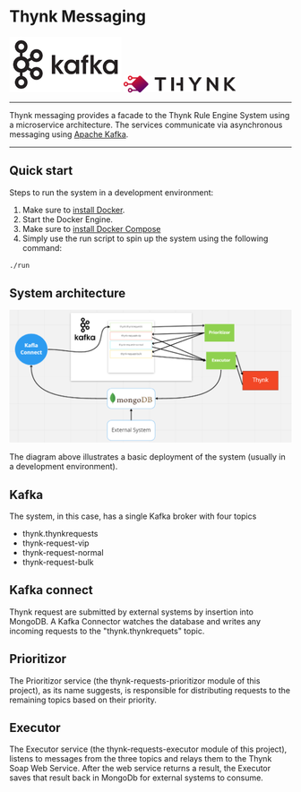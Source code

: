 # Thynk Messaging

<img src="assets/KafkaLogo.png" alt="Kafka logo" width="200">
<img src="assets/ThynkLogo.png" alt="Thynk logo" width="200">

---

Thynk messaging provides a facade to the Thynk Rule Engine System using a 
microservice architecture. The services communicate via 
asynchronous messaging using [Apache Kafka](https://kafka.apache.org/documentation/).

--- 

## Quick start

Steps to run the system in a development environment:
1. Make sure to [install Docker](https://docs.docker.com/get-docker/).
2. Start the Docker Engine.
3. Make sure to [install Docker Compose](https://docs.docker.com/compose/install/)
4. Simply use the run script to spin up the system using the following command:
```bash
./run
```
## System architecture

![System architecture diagram](assets/ThynkArch.PNG)

The diagram above illustrates a basic deployment of the system
 (usually in a development environment).

## Kafka
The system, in this case, has a single Kafka broker with four topics
* thynk.thynkrequests
* thynk-request-vip 
* thynk-request-normal
* thynk-request-bulk

## Kafka connect
Thynk request are submitted by external systems by insertion into MongoDB. 
A Kafka Connector watches the database and writes any incoming requests to the 
"thynk.thynkrequets" topic.  
 
## Prioritizor
The Prioritizor service (the thynk-requests-prioritizor module of this project), as
its name suggests, is responsible for distributing requests to the remaining topics 
based on their priority.

## Executor
The Executor service (the thynk-requests-executor module of this project), listens 
to messages from the three topics and relays them to the Thynk Soap Web Service. 
After the web service returns a result, the Executor saves that result back in MongoDb
for external systems to consume.